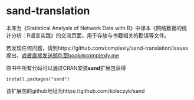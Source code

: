 # sand-translation
本库为《Statistical Analysis of Network Data with R》中译本《网络数据的统计分析：R语言实践》的交流页面，用于存放与书籍相关的勘误等文件。

若发现任何问题，请到https://github.com/complexly/sand-translation/issues 提出，或者直接发送邮件至book@complexly.me

原书中所有代码可以通过CRAN安装**sand**扩展包获得
```
install.packages("sand")
```

该扩展包的github地址为https://github.com/kolaczyk/sand
